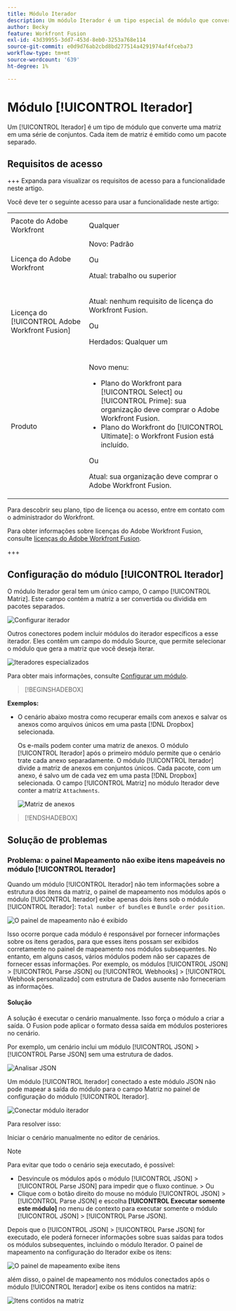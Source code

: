 ```yaml
---
title: Módulo Iterador
description: Um módulo Iterador é um tipo especial de módulo que converte uma matriz em uma série de pacotes. Cada item de matriz é emitido como um pacote separado.
author: Becky
feature: Workfront Fusion
exl-id: 43d39955-3dd7-453d-8eb0-3253a768e114
source-git-commit: e0d9d76ab2cbd8bd277514a4291974af4fceba73
workflow-type: tm+mt
source-wordcount: '639'
ht-degree: 1%

---
```


# Módulo [!UICONTROL Iterador]

Um [!UICONTROL Iterador] é um tipo de módulo que converte uma matriz em uma série de conjuntos. Cada item de matriz é emitido como um pacote separado.

## Requisitos de acesso

+++ Expanda para visualizar os requisitos de acesso para a funcionalidade neste artigo.

Você deve ter o seguinte acesso para usar a funcionalidade neste artigo:

<table style="table-layout:auto">
 <col> 
 <col> 
 <tbody> 
  <tr> 
    <td role="rowheader">Pacote do Adobe Workfront</td> 
   <td> <p>Qualquer</p> </td> 
  </tr> 
  <tr data-mc-conditions=""> 
   <td role="rowheader">Licença do Adobe Workfront</td> 
   <td> Novo: Padrão<p>Ou</p><p>Atual: trabalho ou superior</p> </td> 
  </tr> 
  <tr> 
   <td role="rowheader">Licença do [!UICONTROL Adobe Workfront Fusion]</td> 
   <td>
   <p>Atual: nenhum requisito de licença do Workfront Fusion.</p>
   <p>Ou</p>
   <p>Herdados: Qualquer um </p>
   </td> 
  </tr> 
  <tr> 
   <td role="rowheader">Produto</td> 
   <td>
   <p>Novo menu:</p> <ul><li>Plano do Workfront para [!UICONTROL Select] ou [!UICONTROL Prime]: sua organização deve comprar o Adobe Workfront Fusion.</li><li>Plano do Workfront do [!UICONTROL Ultimate]: o Workfront Fusion está incluído.</li></ul>
   <p>Ou</p>
   <p>Atual: sua organização deve comprar o Adobe Workfront Fusion.</p>
   </td> 
  </tr>
 </tbody> 
</table>


Para descobrir seu plano, tipo de licença ou acesso, entre em contato com o administrador do Workfront.

Para obter informações sobre licenças do Adobe Workfront Fusion, consulte [licenças do Adobe Workfront Fusion](/help/workfront-fusion/set-up-and-manage-workfront-fusion/licensing-operations-overview/license-automation-vs-integration.md).

+++

## Configuração do módulo [!UICONTROL Iterador]

O módulo Iterador geral tem um único campo, O campo [!UICONTROL Matriz]. Este campo contém a matriz a ser convertida ou dividida em pacotes separados.

![Configurar iterador](assets/set-up-iterator.jpg)

Outros conectores podem incluir módulos do iterador específicos a esse iterador. Eles contêm um campo do módulo Source, que permite selecionar o módulo que gera a matriz que você deseja iterar.

![Iteradores especializados](assets/specialized-iterators.jpg)

Para obter mais informações, consulte [Configurar um módulo](/help/workfront-fusion/create-scenarios/add-modules/configure-a-modules-settings.md).

>[!BEGINSHADEBOX]

**Exemplos:**

* O cenário abaixo mostra como recuperar emails com anexos e salvar os anexos como arquivos únicos em uma pasta [!DNL Dropbox] selecionada.

  Os e-mails podem conter uma matriz de anexos. O módulo [!UICONTROL Iterador] após o primeiro módulo permite que o cenário trate cada anexo separadamente. O módulo [!UICONTROL Iterador] divide a matriz de anexos em conjuntos únicos. Cada pacote, com um anexo, é salvo um de cada vez em uma pasta [!DNL Dropbox] selecionada. O campo [!UICONTROL Matriz] no módulo Iterador deve conter a matriz `Attachments`.

  ![Matriz de anexos](assets/attachments-array.jpg)

>[!ENDSHADEBOX]


## Solução de problemas

### Problema: o painel Mapeamento não exibe itens mapeáveis no módulo [!UICONTROL Iterador]

Quando um módulo [!UICONTROL Iterador] não tem informações sobre a estrutura dos itens da matriz, o painel de mapeamento nos módulos após o módulo [!UICONTROL Iterador] exibe apenas dois itens sob o módulo [!UICONTROL Iterador]: `Total number of bundles` e `Bundle order position`.

![O painel de mapeamento não é exibido](assets/mapping-panel-doesnt-display.png)

Isso ocorre porque cada módulo é responsável por fornecer informações sobre os itens gerados, para que esses itens possam ser exibidos corretamente no painel de mapeamento nos módulos subsequentes. No entanto, em alguns casos, vários módulos podem não ser capazes de fornecer essas informações. Por exemplo, os módulos [!UICONTROL JSON] > [!UICONTROL Parse JSON] ou [!UICONTROL Webhooks] > [!UICONTROL Webhook personalizado] com estrutura de Dados ausente não forneceriam as informações.

#### Solução

A solução é executar o cenário manualmente. Isso força o módulo a criar a saída. O Fusion pode aplicar o formato dessa saída em módulos posteriores no cenário.

Por exemplo, um cenário inclui um módulo [!UICONTROL JSON] > [!UICONTROL Parse JSON] sem uma estrutura de dados.

![Analisar JSON](assets/json-parse-json.png)

Um módulo [!UICONTROL Iterador] conectado a este módulo JSON não pode mapear a saída do módulo para o campo Matriz no painel de configuração do módulo [!UICONTROL Iterador].

![Conectar módulo iterador](assets/connect-iterator-module.png)

Para resolver isso:

Iniciar o cenário manualmente no editor de cenários.

>[!NOTE]
>
>Para evitar que todo o cenário seja executado, é possível:
>
>* Desvincule os módulos após o módulo [!UICONTROL JSON] > [!UICONTROL Parse JSON] para impedir que o fluxo continue.
>  &#x200B;>   Ou
>* Clique com o botão direito do mouse no módulo [!UICONTROL JSON] > [!UICONTROL Parse JSON] e escolha **[!UICONTROL Executar somente este módulo]** no menu de contexto para executar somente o módulo [!UICONTROL JSON] > [!UICONTROL Parse JSON].

Depois que o [!UICONTROL JSON] > [!UICONTROL Parse JSON] for executado, ele poderá fornecer informações sobre suas saídas para todos os módulos subsequentes, incluindo o módulo Iterador. O painel de mapeamento na configuração do Iterador exibe os itens:

![O painel de mapeamento exibe itens](assets/mapping-panel-displays-items.png)

além disso, o painel de mapeamento nos módulos conectados após o módulo [!UICONTROL Iterador] exibe os itens contidos na matriz:

![Itens contidos na matriz](assets/items-contained-in-array.png)
